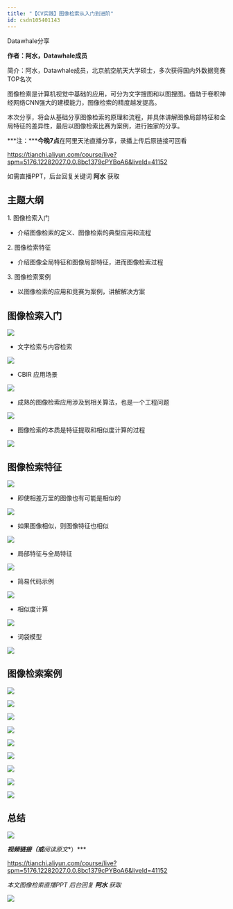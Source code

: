 ```yaml
---
title: "【CV实践】图像检索从入门到进阶"
id: csdn105401143
---
```


Datawhale分享

**作者：阿水，Datawhale成员**

简介：阿水，Datawhale成员，北京航空航天大学硕士，多次获得国内外数据竞赛TOP名次

图像检索是计算机视觉中基础的应用，可分为文字搜图和以图搜图。借助于卷积神经网络CNN强大的建模能力，图像检索的精度越发提高。

本次分享，将会从基础分享图像检索的原理和流程，并具体讲解图像局部特征和全局特征的差异性，最后以图像检索比赛为案例，进行独家的分享。

***注：*****今晚7点**在阿里天池直播分享，录播上传后原链接可回看

https://tianchi.aliyun.com/course/live?spm=5176.12282027.0.0.8bc1379cPYBoA6&liveId=41152

如需直播PPT，后台回复关键词 **阿水** 获取

## 主题大纲

1\. 图像检索入门

*   介绍图像检索的定义、图像检索的典型应用和流程

2\. 图像检索特征

*   介绍图像全局特征和图像局部特征，进而图像检索过程

3\. 图像检索案例

*   以图像检索的应用和竞赛为案例，讲解解决方案

## 图像检索入门

![](../img/dc57b45e2f07ff20e68843e16b5a9521.png)

*   文字检索与内容检索

![](../img/a61f5a48b3d913aa182794013b5b5b3f.png)

*   CBIR 应用场景

![](../img/a0526d1d138cd2b5ed2992024b2fb74f.png)

*   成熟的图像检索应用涉及到相关算法，也是一个工程问题

![](../img/c637fd241c5c0ca22ada20989d91e504.png)

*   图像检索的本质是特征提取和相似度计算的过程

![](../img/429708a0d8da9ec6a32856cc39656bdd.png)

## 图像检索特征

![](../img/eb88db42939c7e7e8373db0b081ddf9a.png)

*   即使相差万里的图像也有可能是相似的

![](../img/411b295e68f617d52926321fe39be6b8.png)

*   如果图像相似，则图像特征也相似

![](../img/423d2ef11944bd0bb252d31bc133c7aa.png)

*   局部特征与全局特征

![](../img/52563837d96339f550661dba9cc5c84f.png)

*   简易代码示例

![](../img/7d664d01e702ddd2bb07791c36741e9f.png)

*   相似度计算

![](../img/6c12d0677d85a40485cac65bb9366ddb.png)

*   词袋模型

![](../img/e3dd1135c1f96ee54cb1f407d3d5ba01.png)

## 图像检索案例

![](../img/7e64846e740d2575872dc46d680b047e.png)

![](../img/ca7e805a30200993f78e9ca94892e5fe.png)

![](../img/0fecb2750c90492cfca8bfc219ee2a78.png)

![](../img/c8d59e2653071d63ee5f32f9354afeec.png)

![](../img/5c0cf0957e11adf3458f3147324ee7d2.png)

![](../img/d39c6006b11ad474e97a3c7c41909723.png)

![](../img/66807331ad778e75eef24e5fe905bca7.png)

![](../img/a8e2c2e06d4366c5b389faec2d15e719.png)

![](../img/909a7570acca705434a4d0eaa46c7c07.png)

## 总结

![](../img/41916752cc439bd473a03599f72f6902.png)

***视频链接（或**阅读原文**）***

https://tianchi.aliyun.com/course/live?spm=5176.12282027.0.0.8bc1379cPYBoA6&liveId=41152

*本文图像检索直播PPT 后台回复 **阿水** 获取*

![](../img/ac1260bd6d55ebcd4401293b8b1ef5ff.png)
